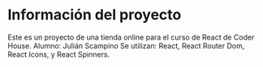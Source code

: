# Información del proyecto

Este es un proyecto de una tienda online para el curso de React de Coder House. Alumno: Julián Scampino
Se utilizan: React, React Router Dom, React Icons, y React Spinners.